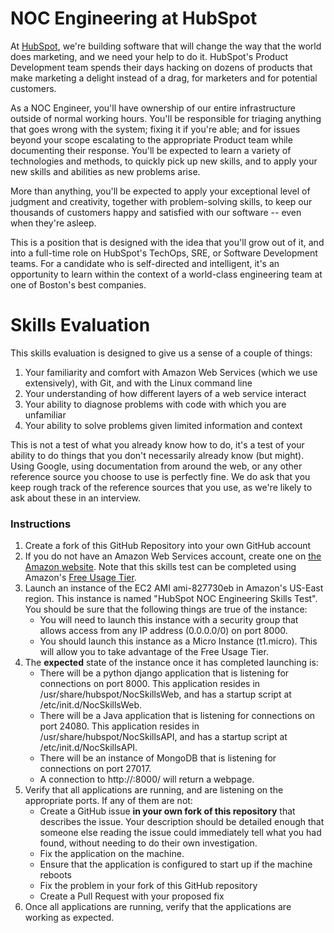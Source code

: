NOC Engineering at HubSpot
==========================

At [HubSpot](http://hubspot.com/ "HubSpot"), we're building software that will change the way that the world does marketing, and we need your help to do it.  HubSpot's Product Development team spends their days hacking on dozens of products that make marketing a delight instead of a drag, for marketers and for potential customers.

As a NOC Engineer, you'll have ownership of our entire infrastructure outside of normal working hours.  You'll be responsible for triaging anything that goes wrong with the system; fixing it if you're able; and for issues beyond your scope escalating to the appropriate Product team while documenting their response.  You'll be expected to learn a variety of technologies and methods, to quickly pick up new skills, and to apply your new skills and abilities as new problems arise.

More than anything, you'll be expected to apply your exceptional level of judgment and creativity, together with problem-solving skills, to keep our thousands of customers happy and satisfied with our software -- even when they're asleep.

This is a position that is designed with the idea that you'll grow out of it, and into a full-time role on HubSpot's TechOps, SRE, or Software Development teams.  For a candidate who is self-directed and intelligent, it's an opportunity to learn within the context of a world-class engineering team at one of Boston's best companies.


Skills Evaluation
=================
This skills evaluation is designed to give us a sense of a couple of things:
1. Your familiarity and comfort with Amazon Web Services (which we use extensively), with Git, and with the Linux command line
2. Your understanding of how different layers of a web service interact
3. Your ability to diagnose problems with code with which you are unfamiliar
4. Your ability to solve problems given limited information and context

This is not a test of what you already know how to do, it's a test of your ability to do things that you don't necessarily already know (but might).  Using Google, using documentation from around the web, or any other reference source you choose to use is perfectly fine.  We do ask that you keep rough track of the reference sources that you use, as we're likely to ask about these in an interview.

### Instructions
1. Create a fork of this GitHub Repository into your own GitHub account
2. If you do not have an Amazon Web Services account, create one on [the Amazon website](https://portal.aws.amazon.com/gp/aws/developer/registration/index.html).  Note that this skills test can be completed using Amazon's [Free Usage Tier](http://aws.amazon.com/free/).
3. Launch an instance of the EC2 AMI ami-827730eb in Amazon's US-East region.  This instance is named "HubSpot NOC Engineering Skills Test".  You should be sure that the following things are true of the instance:
    - You will need to launch this instance with a security group that allows access from any IP address (0.0.0.0/0) on port 8000.
    - You should launch this instance as a Micro Instance (t1.micro).  This will allow you to take advantage of the Free Usage Tier.
4. The **expected** state of the instance once it has completed launching is:
    - There will be a python django application that is listening for connections on port 8000.  This application resides in /usr/share/hubspot/NocSkillsWeb, and has a startup script at /etc/init.d/NocSkillsWeb.
    - There will be a Java application that is listening for connections on port 24080.  This application resides in /usr/share/hubspot/NocSkillsAPI, and has a startup script at /etc/init.d/NocSkillsAPI.
    - There will be an instance of MongoDB that is listening for connections on port 27017.
    - A connection to http://<instance public ip>:8000/ will return a webpage.
5. Verify that all applications are running, and are listening on the appropriate ports.  If any of them are not:
    - Create a GitHub issue __in your own fork of this repository__ that describes the issue.  Your description should be detailed enough that someone else reading the issue could immediately tell what you had found, without needing to do their own investigation.
    - Fix the application on the machine.
    - Ensure that the application is configured to start up if the machine reboots
    - Fix the problem in your fork of this GitHub repository
    - Create a Pull Request with your proposed fix
6. Once all applications are running, verify that the applications are working as expected.